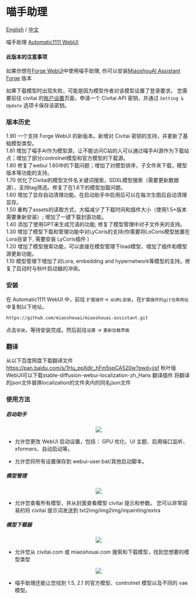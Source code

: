 # 喵手助理
[English](README.md) / [中文](README_CN.md)

喵手助理 [Automatic1111 WebUI](https://github.com/AUTOMATIC1111/stable-diffusion-webui)


#### 此版本的注意事项
如果你想在[Forge WebUI](https://github.com/lllyasviel/stable-diffusion-webui-forge)中使用喵手助理, 你可以安装[MiaoshouAI Assistant Forge](https://github.com/miaoshouai/miaoshouai-assistant-forge) 版本  

如果下载模型时出现失败，可能是因为模型作者对该模型设置了登录要求。
您需要前往 civitai 的[账户设置](https://civitai.com/user/account)页面，申请一个 Civitai API 密钥，并通过 ```Setting & Update``` 选项卡保存该密钥。

### 版本历史

1.90 一个支持 Forge WebUI 的新版本。新增对 Civitai 密钥的支持，并更新了基础模型类型。</br>
1.81 增加了喵手AI作为模型源，让不能访问C站的人可以通过喵手AI源作为下载站点；增加了部分controlnet模型和官方模型的下载源。</br>
1.80 修复了webui 1.60中的下载问题；增加了对模型排序，子文件夹下载，模型版本等功能的支持。</br>
1.70 优化了Civitai的模型文件名关键词搜索，SDXL模型搜索（需要更新数据源），支持tag筛选。修复了在1.6下的模型加载问题。</br>
1.60 增加了显存自动清理功能。在启动助手中启用后可以在每次生图后自动清理显存。</br>
1.50 重构了assets的读取方式，大幅减少了下载时间和插件大小（使用1.5+版本需要重新安装）; 增加了一键下载封面功能。</br>
1.40 添加了使用GPT来生成咒语的功能; 修复了模型管理中对子文件夹的支持。</br>
1.30 增加了模型下载和管理功能中对LyCoris的支持(你需要将LoCoris模型放置在Lora目录下, 需要安装<a herf="https://github.com/KohakuBlueleaf/a1111-sd-webui-lycoris"> LyCoris插件 </a>)</br>
1.20 增加了模型搜索功能，可以直接在模型管理下load模型，增加了插件和模型源更新功能。</br>
1.10 模型管理下增加了对Lora, embedding and hypernetwork等模型的支持。修复了启动时与秋叶启动器的冲突。

### 安装
在 Automatic1111 WebUI 中，前往 `扩展插件`-> `从URL安装`，在`扩展插件的git仓库网址`中复制以下地址。

```sh
https://github.com/miaoshouai/miaoshouai-assistant.git
```

点击`安装`，等待安装完成。然后前往`设置` -> `重新加载界面`

### 翻译
从以下百度网盘下载翻译文件
https://pan.baidu.com/s/1Hu_ppXdlr_hFm5spCA520w?pwd=jjsf
秋叶版WebUI可以下载stable-diffusion-webui-localization-zh_Hans 翻译插件
将翻译的json文件替换localization的文件夹内的同名json文件

### 使用方法
##### 启动助手

<p align="center">
   <img src="https://msdn.miaoshouai.com/msai/kt/ez/boot_assistant_en.png"/>
</p>

- 允许您更改 WebUI 启动设置，包括：
GPU 优化、UI 主题、启用端口监听、xformers、自动启动等。

- 允许您将所有设置保存到 webui-user.bat/其他启动脚本。

##### 模型管理

<p align="center">
   <img src="https://msdn.miaoshouai.com/msai/kt/ez/model_manager.png"/>
</p>

- 允许您查看所有模型，并从封面查看模型 civitai 提示和参数。
您可以非常容易的将 civitai 提示词发送到 txt2img/img2img/inpainting/extra

##### 模型下载器

<p align="center">
   <img src="https://msdn.miaoshouai.com/msai/kt/ez/model_downloader.gif"/>
</p>

- 允许您从 civitai.com 或 miaoshouai.com 搜索和下载模型，找到您想要的模型类型

<p align="center">
   <img src="https://msdn.miaoshouai.com/msai/kt/ez/controlnet_download.gif"/>
</p>

- 喵手助理还能让您找到 1.5, 2.1 的官方模型、controlnet 模型以及不同的 vae 模型。
